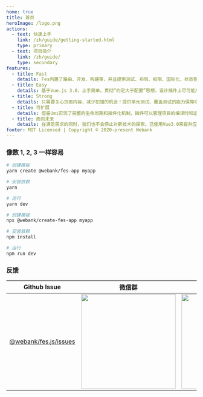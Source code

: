 ```yaml
---
home: true
title: 首页
heroImage: /logo.png
actions:
  - text: 快速上手
    link: /zh/guide/getting-started.html
    type: primary
  - text: 项目简介
    link: /zh/guide/
    type: secondary
features:
  - title: Fast
    details: Fes内置了路由、开发、构建等，并且提供测试、布局、权限、国际化、状态管理、API请求、数据字典、SvgIcon等插件，可以满足大部分日常开发需求。
  - title: Easy
    details: 基于Vue.js 3.0，上手简单。贯彻“约定大于配置”思想，设计插件上尽可能用约定替代配置，同时提供统一的插件配置入口，简单简洁又不失灵活。提供一致性的API入口，一致化的体验，学习起来更轻松。
  - title: Strong
    details: 只需要关心页面内容，减少犯错的机会！提供单元测试、覆盖测试的能力保障项目质量。
  - title: 可扩展
    details: 借鉴Umi实现了完整的生命周期和插件化机制，插件可以管理项目的编译时和运行时，能力均可以通过插件封装进来，在fes.js中协调有序的运行。
  - title: 面向未来
    details: 在满足需求的同时，我们也不会停止对新技术的探索。已使用Vue3.0来提升应用性能，已使用webpack5提升构建性能和实现微服务，未来会探索vite等新技术。
footer: MIT Licensed | Copyright © 2020-present Webank
---
```


### 像数 1, 2, 3 一样容易

<CodeGroup>
  <CodeGroupItem title="YARN" active>

```bash
# 创建模板
yarn create @webank/fes-app myapp

# 安装依赖
yarn 

# 运行
yarn dev
```

  </CodeGroupItem>

  <CodeGroupItem title="NPM">

```bash
# 创建模板
npx @webank/create-fes-app myapp

# 安装依赖
npm install 

# 运行
npm run dev
```

  </CodeGroupItem>
</CodeGroup>

### 反馈

| Github Issue  | 微信群 | Fes.js开源运营小助手 |
| --- | --- | --- |
| [@webank/fes.js/issues](https://github.com/WeBankFinTech/fes.js/issues) | <img src="https://i.loli.net/2020/09/11/2XhKtPZd6NFVbDE.png" width="250" /> | <img src="https://i.loli.net/2020/09/16/sxwr62CKhmYOUyV.jpg" height="250"/> |

